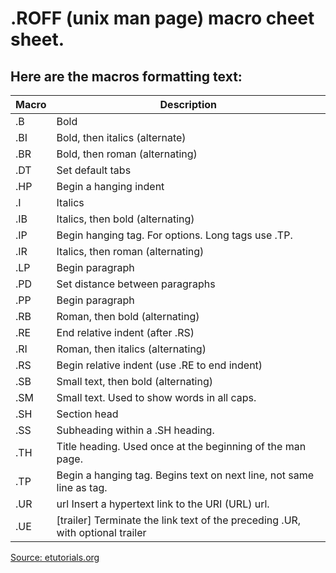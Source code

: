 # .ROFF (unix man page) macro cheet sheet.

## Here are the macros formatting text:

|  Macro | Description                                                          |
| ------ | -------------------------------------------------------------------- |
| .B     | Bold                                                                 |
| .BI    | Bold, then italics (alternate)                                       |
| .BR    | Bold, then roman (alternating)                                       |
| .DT    | Set default tabs                                                     |
| .HP    | Begin a hanging indent                                               |
| .I     | Italics                                                              |
| .IB    | Italics, then bold (alternating)                                     |
| .IP    | Begin hanging tag. For options. Long tags use .TP.                   |
| .IR    | Italics, then roman (alternating)                                    |
| .LP    | Begin paragraph                                                      |
| .PD    | Set distance between paragraphs                                      |
| .PP    | Begin paragraph                                                      |
| .RB    | Roman, then bold (alternating)                                       |
| .RE    | End relative indent (after .RS)                                      |
| .RI    | Roman, then italics (alternating)                                    |
| .RS    | Begin relative indent (use .RE to end indent)                        |
| .SB    | Small text, then bold (alternating)                                  |
| .SM    | Small text. Used to show words in all caps.                          |
| .SH    | Section head                                                         |
| .SS    | Subheading within a .SH heading.                                     |
| .TH    | Title heading. Used once at the beginning of the man page.           |
| .TP    | Begin a hanging tag. Begins text on next line, not same line as tag. |
| .UR    | url Insert a hypertext link to the URI (URL) url.                    |
| .UE    | [trailer] Terminate the link text of the preceding .UR, with optional trailer |

[Source: etutorials.org](http://etutorials.org/Linux+systems/red+hat+linux+bible+fedora+enterprise+edition/Part+II+Using+Red+Hat+Linux/Chapter+6+Publishing+with+Red+Hat+Linux/Creating+Documents+in+Groff+or+LaTeX/)